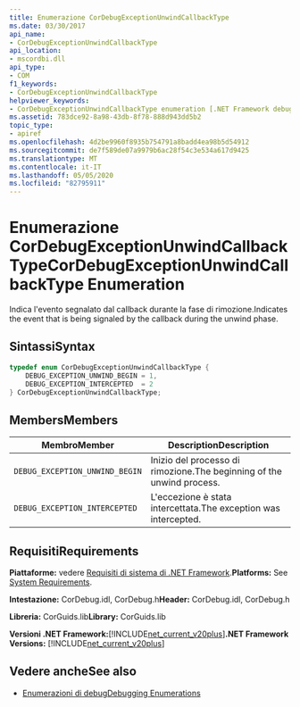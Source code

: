 ```yaml
---
title: Enumerazione CorDebugExceptionUnwindCallbackType
ms.date: 03/30/2017
api_name:
- CorDebugExceptionUnwindCallbackType
api_location:
- mscordbi.dll
api_type:
- COM
f1_keywords:
- CorDebugExceptionUnwindCallbackType
helpviewer_keywords:
- CorDebugExceptionUnwindCallbackType enumeration [.NET Framework debugging]
ms.assetid: 783dce92-8a98-43db-8f78-888d943dd5b2
topic_type:
- apiref
ms.openlocfilehash: 4d2be9960f8935b754791a8badd4ea98b5d54912
ms.sourcegitcommit: de7f589de07a9979b6ac28f54c3e534a617d9425
ms.translationtype: MT
ms.contentlocale: it-IT
ms.lasthandoff: 05/05/2020
ms.locfileid: "82795911"
---
```

# <a name="cordebugexceptionunwindcallbacktype-enumeration"></a><span data-ttu-id="53266-102">Enumerazione CorDebugExceptionUnwindCallbackType</span><span class="sxs-lookup"><span data-stu-id="53266-102">CorDebugExceptionUnwindCallbackType Enumeration</span></span>
<span data-ttu-id="53266-103">Indica l'evento segnalato dal callback durante la fase di rimozione.</span><span class="sxs-lookup"><span data-stu-id="53266-103">Indicates the event that is being signaled by the callback during the unwind phase.</span></span>  
  
## <a name="syntax"></a><span data-ttu-id="53266-104">Sintassi</span><span class="sxs-lookup"><span data-stu-id="53266-104">Syntax</span></span>  
  
```cpp  
typedef enum CorDebugExceptionUnwindCallbackType {  
    DEBUG_EXCEPTION_UNWIND_BEGIN = 1,  
    DEBUG_EXCEPTION_INTERCEPTED  = 2  
} CorDebugExceptionUnwindCallbackType;  
```  
  
## <a name="members"></a><span data-ttu-id="53266-105">Members</span><span class="sxs-lookup"><span data-stu-id="53266-105">Members</span></span>  
  
|<span data-ttu-id="53266-106">Membro</span><span class="sxs-lookup"><span data-stu-id="53266-106">Member</span></span>|<span data-ttu-id="53266-107">Description</span><span class="sxs-lookup"><span data-stu-id="53266-107">Description</span></span>|  
|------------|-----------------|  
|`DEBUG_EXCEPTION_UNWIND_BEGIN`|<span data-ttu-id="53266-108">Inizio del processo di rimozione.</span><span class="sxs-lookup"><span data-stu-id="53266-108">The beginning of the unwind process.</span></span>|  
|`DEBUG_EXCEPTION_INTERCEPTED`|<span data-ttu-id="53266-109">L'eccezione è stata intercettata.</span><span class="sxs-lookup"><span data-stu-id="53266-109">The exception was intercepted.</span></span>|  
  
## <a name="requirements"></a><span data-ttu-id="53266-110">Requisiti</span><span class="sxs-lookup"><span data-stu-id="53266-110">Requirements</span></span>  
 <span data-ttu-id="53266-111">**Piattaforme:** vedere [Requisiti di sistema di .NET Framework](../../get-started/system-requirements.md).</span><span class="sxs-lookup"><span data-stu-id="53266-111">**Platforms:** See [System Requirements](../../get-started/system-requirements.md).</span></span>  
  
 <span data-ttu-id="53266-112">**Intestazione:** CorDebug.idl, CorDebug.h</span><span class="sxs-lookup"><span data-stu-id="53266-112">**Header:** CorDebug.idl, CorDebug.h</span></span>  
  
 <span data-ttu-id="53266-113">**Libreria:** CorGuids.lib</span><span class="sxs-lookup"><span data-stu-id="53266-113">**Library:** CorGuids.lib</span></span>  
  
 <span data-ttu-id="53266-114">**Versioni .NET Framework:**[!INCLUDE[net_current_v20plus](../../../../includes/net-current-v20plus-md.md)]</span><span class="sxs-lookup"><span data-stu-id="53266-114">**.NET Framework Versions:** [!INCLUDE[net_current_v20plus](../../../../includes/net-current-v20plus-md.md)]</span></span>  
  
## <a name="see-also"></a><span data-ttu-id="53266-115">Vedere anche</span><span class="sxs-lookup"><span data-stu-id="53266-115">See also</span></span>

- [<span data-ttu-id="53266-116">Enumerazioni di debug</span><span class="sxs-lookup"><span data-stu-id="53266-116">Debugging Enumerations</span></span>](debugging-enumerations.md)

